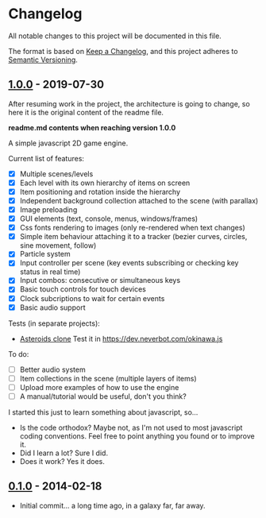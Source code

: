 # Changelog

All notable changes to this project will be documented in this file.

The format is based on [Keep a Changelog](https://keepachangelog.com/en/1.0.0/),
and this project adheres to [Semantic Versioning](https://semver.org/spec/v2.0.0.html).

## [1.0.0] - 2019-07-30

After resuming work in the project, the architecture is going to change, so here it is the
original content of the readme file.

**readme.md contents when reaching version 1.0.0**

A simple javascript 2D game engine.

Current list of features:

- [x] Multiple scenes/levels
- [x] Each level with its own hierarchy of items on screen
- [x] Item positioning and rotation inside the hierarchy
- [x] Independent background collection attached to the scene (with parallax)
- [x] Image preloading
- [x] GUI elements (text, console, menus, windows/frames)
- [x] Css fonts rendering to images (only re-rendered when text changes)
- [x] Simple item behaviour attaching it to a tracker (bezier curves, circles, sine movement, follow)
- [x] Particle system
- [x] Input controller per scene (key events subscribing or checking key status in real time)
- [x] Input combos: consecutive or simultaneous keys
- [x] Basic touch controls for touch devices
- [x] Clock subcriptions to wait for certain events
- [x] Basic audio support

Tests (in separate projects):

- [Asteroids clone](https://github.com/neverbot/okinawa-asteroids)
  Test it in https://dev.neverbot.com/okinawa.js

To do:

- [ ] Better audio system
- [ ] Item collections in the scene (multiple layers of items)
- [ ] Upload more examples of how to use the engine
- [ ] A manual/tutorial would be useful, don't you think?

I started this just to learn something about javascript, so...

- Is the code orthodox? Maybe not, as I'm not used to most javascript coding conventions. Feel free to point anything you found or to improve it.
- Did I learn a lot? Sure I did.
- Does it work? Yes it does.

## [0.1.0] - 2014-02-18

- Initial commit... a long time ago, in a galaxy far, far away.

[1.0.0]: https://github.com/okinawajs/okinawa.js/releases/tag/1.0.0
[0.1.0]: https://github.com/okinawajs/okinawa.js/releases/tag/0.1.0
